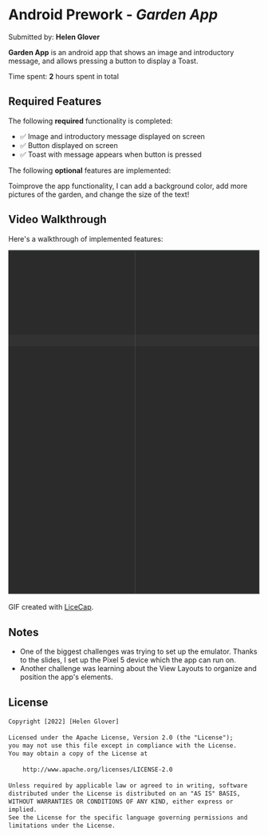 # Android Prework - *Garden App*

Submitted by: **Helen Glover**

**Garden App** is an android app that shows an image and introductory message, and allows pressing a button to display a Toast. 

Time spent: **2** hours spent in total

## Required Features

The following **required** functionality is completed:

- ✅ Image and introductory message displayed on screen
- ✅ Button displayed on screen
- ✅ Toast with message appears when button is pressed 

The following **optional** features are implemented:

Toimprove the app functionality, I can add a background color, add more pictures of the garden, and change the size of the text!

## Video Walkthrough

Here's a walkthrough of implemented features:

<img src='App.gif' width='' alt='Video Walkthrough'/>

<!-- Replace this with whatever GIF tool you used! -->
GIF created with [LiceCap](http://www.cockos.com/licecap/).  

## Notes

- One of the biggest challenges was trying to set up the emulator. Thanks to the slides, I set up the Pixel 5 device which the app can run on.
- Another challenge was learning about the View Layouts to organize and position the app's elements. 

## License

    Copyright [2022] [Helen Glover]

    Licensed under the Apache License, Version 2.0 (the "License");
    you may not use this file except in compliance with the License.
    You may obtain a copy of the License at

        http://www.apache.org/licenses/LICENSE-2.0

    Unless required by applicable law or agreed to in writing, software
    distributed under the License is distributed on an "AS IS" BASIS,
    WITHOUT WARRANTIES OR CONDITIONS OF ANY KIND, either express or implied.
    See the License for the specific language governing permissions and
    limitations under the License.
